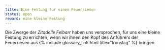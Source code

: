 ```yaml
---
title: Eine Festung für einen Feuerriesen
status: open
reward: eine kleine Festung
---
```


Die Zwerge der *Zitadelle Felbarr* haben uns versprochen, für uns eine kleine Festung zu errichten,
wenn wir ihnen den Kopf des Anführers der Feuerriesen aus {% include glossary_link.html
title="Ironslag" %} bringen.
